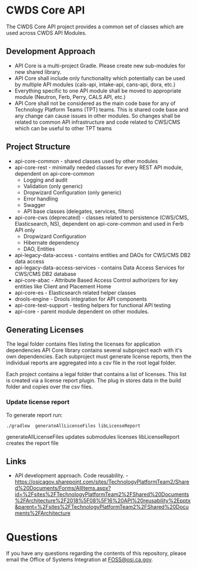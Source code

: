 # CWDS Core API

The CWDS Core API project provides a common set of classes which are used across CWDS API Modules.

## Development Approach
* API Core is a multi-project Gradle. Please create new sub-modules for new shared library.
* API Core shall include only functionality which potentially can be used by multiple API modules (cals-api, intake-api, cans-api, dora, etc.)
* Everything specific to one API module shall be moved to appropriate module (Neutron, Ferb, Perry, CALS API, etc.)
* API Core shall not be considered as the main code base for any of Technology Platform Teams (TPT) teams. This is shared code base and any change can cause issues in other modules. So changes shall be related to common API infrastructure and code related to CWS/CMS which can be useful to other TPT teams

## Project Structure
* api-core-common - shared classes used by other modules
* api-core-rest - minimally needed classes for every REST API module, dependent on api-core-common
  * Logging and audit
  * Validation (only generic)
  * Dropwizard Configuration (only generic)
  * Error handling
  * Swagger
  * API base classes (delegates, services, filters)
* api-core-cws (deprecated) - classes related to persistence (CWS/CMS, Elasticsearch, NS), dependent on api-core-common and used in Ferb API only
  * Dropwizard Configuration
  * Hibernate dependency
  * DAO, Entities
* api-legacy-data-access - contains entities and DAOs for CWS/CMS DB2 data access
* api-legacy-data-access-services - contains Data Access Services for CWS/CMS DB2 database
* api-core-abac - Attribute Based Access Control authorizers for key entities like Client and Placement Home
* api-core-es - Elasticsearch related helper classes
* drools-engine - Drools integration for API components
* api-core-test-support - testing helpers for functional API testing  
* api-core - parent module dependent on other modules.

## Generating Licenses
The legal folder contains files listing the licenses for application dependencies API Core library contains several subproject each with it's own dependencies. Each subproject must generate license reports, then the individual reports are aggregated into a csv file in the root legal folder.

Each project contains a legal folder that contains a list of licenses. This list is created via a license report plugin. The plug in stores data in the build folder and copies over the csv files.

### Update license report
To generate report run:

```./gradlew  generateAllLicenseFiles libLicenseReport```

generateAllLicenseFiles updates submodules licenses
libLicenseReport creates the report file

## Links
* API development approach. Code reusability. - https://osicagov.sharepoint.com/sites/TechnologyPlatformTeam2/Shared%20Documents/Forms/AllItems.aspx?id=%2Fsites%2FTechnologyPlatformTeam2%2FShared%20Documents%2FArchitecture%2F2018%5F08%5F16%20API%20reusability%2Epptx&parent=%2Fsites%2FTechnologyPlatformTeam2%2FShared%20Documents%2FArchitecture 

# Questions

If you have any questions regarding the contents of this repository, please email the Office of Systems Integration at FOSS@osi.ca.gov.
